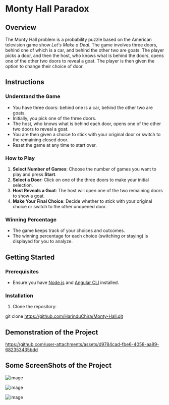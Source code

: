 # Monty Hall Paradox

## Overview

The Monty Hall problem is a probability puzzle based on the American television game show *Let's Make a Deal*. The game involves three doors, behind one of which is a car, and behind the other two are goats. The player picks a door, and then the host, who knows what is behind the doors, opens one of the other two doors to reveal a goat. The player is then given the option to change their choice of door.

## Instructions

### Understand the Game
- You have three doors: behind one is a car, behind the other two are goats.
- Initially, you pick one of the three doors.
- The host, who knows what is behind each door, opens one of the other two doors to reveal a goat.
- You are then given a choice to stick with your original door or switch to the remaining closed door.
- Reset the game at any time to start over.

### How to Play
1. **Select Number of Games**: Choose the number of games you want to play and press **Start**.
2. **Select a Door**: Click on one of the three doors to make your initial selection.
3. **Host Reveals a Goat**: The host will open one of the two remaining doors to show a goat.
4. **Make Your Final Choice**: Decide whether to stick with your original choice or switch to the other unopened door.

### Winning Percentage
- The game keeps track of your choices and outcomes.
- The winning percentage for each choice (switching or staying) is displayed for you to analyze.

## Getting Started

### Prerequisites
- Ensure you have [Node.js](https://nodejs.org/) and [Angular CLI](https://angular.io/cli) installed.

### Installation
1. Clone the repository:

  git clone https://github.com/HarinduChira/Monty-Hall.git


## Demonstration of the Project

https://github.com/user-attachments/assets/d9784cad-fbe6-4058-aa89-682353435bdd


## Some ScreenShots of the Project

![image](https://github.com/user-attachments/assets/b96459cb-5b62-435b-9d94-04ab9959f446)

![image](https://github.com/user-attachments/assets/ed299547-0c6c-41c7-8339-a06e6f60254a)

![image](https://github.com/user-attachments/assets/74da5288-6f3a-4c0d-9b24-cd1d19ea4551)
